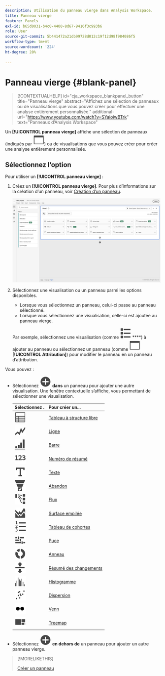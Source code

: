 ```yaml
---
description: Utilisation du panneau vierge dans Analysis Workspace.
title: Panneau vierge
feature: Panels
exl-id: b65d0031-b4c0-4400-8d67-9416f3c993b6
role: User
source-git-commit: 5b441472a21db99728d012c19f12d98f984086f5
workflow-type: tm+mt
source-wordcount: '224'
ht-degree: 28%

---
```


# Panneau vierge {#blank-panel}

<!-- markdownlint-disable MD034 -->

>[!CONTEXTUALHELP]
>id="cja_workspace_blankpanel_button"
>title="Panneau vierge"
>abstract="Affichez une sélection de panneaux ou de visualisations que vous pouvez créer pour effectuer une analyse entièrement personnalisée."
>additional-url="https://www.youtube.com/watch?v=SYaioiwBTrk" text="Panneaux d’Analysis Workspace"

<!-- markdownlint-enable MD034 -->


Un **[!UICONTROL panneau vierge]** affiche une sélection de panneaux (indiqués par ![WebPage](/help/assets/icons/WebPage.svg)) ou de visualisations que vous pouvez créer pour créer une analyse entièrement personnalisée.

## Sélectionnez l’option  

Pour utiliser un **[!UICONTROL panneau vierge]** :

1. Créez un **[!UICONTROL panneau vierge]**. Pour plus d’informations sur la création d’un panneau, voir [Création d’un panneau](panels.md#create-a-panel).

   ![Créer un panneau](assets/create-panel.png)



1. Sélectionnez une visualisation ou un panneau parmi les options disponibles.


   * Lorsque vous sélectionnez un panneau, celui-ci passe au panneau sélectionné.
   * Lorsque vous sélectionnez une visualisation, celle-ci est ajoutée au panneau vierge.

   Par exemple, sélectionnez une visualisation (comme ![ViewList](/help/assets/icons/ViewList.svg) ****) à ajouter au panneau ou sélectionnez un panneau (comme ![WebPage](/help/assets/icons/WebPage.svg) **[!UICONTROL Attribution]**) pour modifier le panneau en un panneau d’attribution.



Vous pouvez :

* Sélectionnez ![AddCircle](/help/assets/icons/AddCircle.svg) **dans** un panneau pour ajouter une autre visualisation. Une fenêtre contextuelle s’affiche, vous permettant de sélectionner une visualisation.

  | Sélectionnez . | Pour créer un... |
  |---|---|
  | ![Tableau](/help/assets/icons/Table.svg) | [Tableau à structure libre](/help/analysis-workspace/visualizations/freeform-table/freeform-table.md) |
  | ![Ligne](/help/assets/icons/GraphTrend.svg) | [Ligne](/help/analysis-workspace/visualizations/line.md) |
  | ![GraphBarVertical](/help/assets/icons/GraphBarVertical.svg) | [Barre](/help/analysis-workspace/visualizations/bar.md) |
  | ![123](/help/assets/icons/123.svg) | [Numéro de résumé](/help/analysis-workspace/visualizations/summary-number-change.md) |
  | ![Texte](/help/assets/icons/Text.svg) | [Texte](/help/analysis-workspace/visualizations/text.md) |
  | ![ConversionFunnel](/help/assets/icons/ConversionFunnel.svg) | [Abandon](/help/analysis-workspace/visualizations/fallout/fallout-flow.md) |
  | ![Processus](/help/assets/icons/GraphPathing.svg) | [Flux](/help/analysis-workspace/visualizations/c-flow/flow.md) |
  | ![GraphAreaStacked](/help/assets/icons/GraphAreaStacked.svg) | [Surface empilée](/help/analysis-workspace/visualizations/area.md) |
  | ![TextNumbered](/help/assets/icons/TextNumbered.svg) | [Tableau de cohortes](/help/analysis-workspace/visualizations/cohort-table/t-cohort.md) |
  | ![GraphBullet](/help/assets/icons/GraphBullet.svg) | [Puce](/help/analysis-workspace/visualizations/bullet-graph.md) |
  | ![GraphDonut](/help/assets/icons/GraphDonut.svg) | [Anneau](/help/analysis-workspace/visualizations/donut.md) |
  | ![MoveUpDown](/help/assets/icons/MoveUpDown.svg) | [Résumé des changements](/help/analysis-workspace/visualizations/summary-number-change.md) |
  | ![Histogramme](/help/assets/icons/Histogram.svg) | [Histogramme](/help/analysis-workspace/visualizations/histogram.md) |
  | ![GraphScatter](/help/assets/icons/GraphScatter.svg) | [Dispersion](/help/analysis-workspace/visualizations/scatterplot.md) |
  | ![Type](/help/assets/icons/TwoDots.svg) | [Venn](/help/analysis-workspace/visualizations/venn.md) |
  | ![GraphTree](/help/assets/icons/GraphTree.svg) | [Treemap](/help/analysis-workspace/visualizations/treemap.md) |

* Sélectionnez ![AddCircle](/help/assets/icons/AddCircle.svg) **en dehors de** un panneau pour ajouter un autre panneau vierge.


>[!MORELIKETHIS]
>
>[Créer un panneau](/help/analysis-workspace/c-panels/panels.md#create-a-panel)
>
